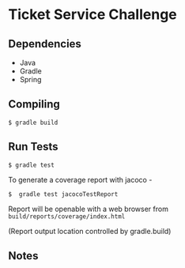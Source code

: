 # Ticket Service Challenge

## Dependencies

* Java
* Gradle
* Spring

## Compiling

```
$ gradle build
```

## Run Tests

```
$ gradle test
```

To generate a coverage report with jacoco - 
```
$  gradle test jacocoTestReport
```

Report will be openable with a web browser from ```build/reports/coverage/index.html```

(Report output location controlled by gradle.build)

## Notes

